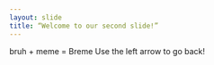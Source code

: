 ```yaml
---
layout: slide
title: “Welcome to our second slide!”
---
```

bruh + meme = Breme
Use the left arrow to go back!
